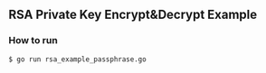 ## RSA Private Key Encrypt&Decrypt Example

### How to run
```
$ go run rsa_example_passphrase.go
```